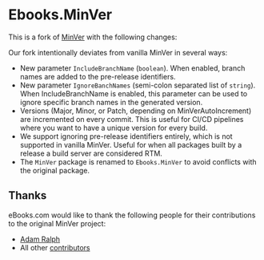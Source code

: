 # Ebooks.MinVer

This is a fork of [MinVer](https://github.com/adamralph/minver) with the following changes:

Our fork intentionally deviates from vanilla MinVer in several ways:

- New parameter `IncludeBranchName` (`boolean`). When enabled, branch names are added to the pre-release identifiers.
- New parameter `IgnoreBanchNames` (semi-colon separated list of `string`). When IncludeBranchName is enabled, this parameter can be used to ignore specific branch names in the generated version.
- Versions (Major, Minor, or Patch, depending on MinVerAutoIncrement) are incremented on every commit. This is useful for CI/CD pipelines where you want to have a unique version for every build.
- We support ignoring pre-release identifiers entirely, which is not supported in vanilla MinVer. Useful for when all packages built by a release a build server are considered RTM.
- The `MinVer` package is renamed to `Ebooks.MinVer` to avoid conflicts with the original package.

## Thanks 

eBooks.com would like to thank the following people for their contributions to the original MinVer project:

- [Adam Ralph](http://adamralph.com/about/)
- All other [contributors](https://github.com/adamralph/minver/graphs/contributors)
